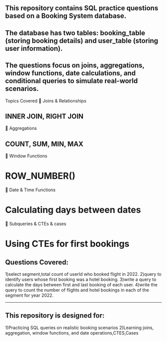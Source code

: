 ## This repository contains SQL practice questions based on a Booking System database.
## The database has two tables: booking_table (storing booking details) and user_table (storing user information).

## The questions focus on joins, aggregations, window functions, date calculations, and conditional queries to simulate real-world scenarios.

Topics Covered
🔹 Joins & Relationships
## INNER JOIN, RIGHT JOIN

🔹 Aggregations
## COUNT, SUM, MIN, MAX

🔹 Window Functions
# ROW_NUMBER()

🔹 Date & Time Functions
# Calculating days between dates

🔹 Subqueries & CTEs & cases
# Using CTEs for first bookings

## Questions Covered:
 1)select segment,total count of userId who booked flight in 2022.
 2)query to identify users whose first booking was a hotel booking.
 3)write a query to calculate the days between first and last booking of each user.
 4)write the query to count the number of flights and hotel bookings in each of the segment for year 2022.


-----------
## This repository is designed for:
1)Practicing SQL queries on realistic booking scenarios
2)Learning joins, aggregation, window functions, and date operations,CTES,Cases

